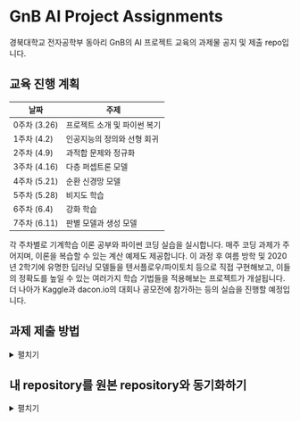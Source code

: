 # GnB AI Project Assignments
경북대학교 전자공학부 동아리 GnB의 AI 프로젝트 교육의 과제물 공지 및 제출 repo입니다.

## 교육 진행 계획

| 날짜 | 주제 |
|------|------|
| 0주차 (3.26) | 프로젝트 소개 및 파이썬 복기 |
| 1주차 (4.2) | 인공지능의 정의와 선형 회귀 |
| 2주차 (4.9) | 과적합 문제와 정규화 |
| 3주차 (4.16) | 다층 퍼셉트론 모델 |
| 4주차 (5.21) | 순환 신경망 모델 |
| 5주차 (5.28) | 비지도 학습 |
| 6주차 (6.4) | 강화 학습 |
| 7주차 (6.11) | 판별 모델과 생성 모델 |


각 주차별로 기계학습 이론 공부와 파이썬 코딩 실습을 실시합니다. 
매주 코딩 과제가 주어지며, 이론을 복습할 수 있는 계산 예제도 제공합니다.
이 과정 후 여름 방학 및 2020년 2학기에 유명한 딥러닝 모델들을 텐서플로우/파이토치 등으로 직접 구현해보고, 
이들의 정확도를 높일 수 있는 여러가지 학습 기법들을 적용해보는 프로젝트가 개설됩니다. 
더 나아가 Kaggle과 dacon.io의 대회나 공모전에 참가하는 등의 실습을 진행할 예정입니다.


## 과제 제출 방법

<details>
  <summary>펼치기</summary>
  
### 1. 원본 repository fork해오기
[yh08037/gnbbai20201](https://github.com/yh08037/gnbai20201) repository를 본인의 github계정으로 fork합니다. (처음 한번만 하면 됩니다.)
  
![getting_started_1.png](images/getting_started_1.png)
![getting_started_2.png](images/getting_started_2.png)


### 2. Colab에서 '본인계정/gnbai20201' repository에 업로드하기
Colab에서 과제를 완성한 뒤, '파일>Github에 사본 저장...' 에서 다음과 같이 설정하여 확인을 누릅니다.

ex) lab1 과제 파일 이름이 gnbailab1.ipynb 일 때
* 저장소 : '본인계정/gnbai20201'
* 파일 경로 : lab1/자기이름(영어로)/gnbailab1.ipynb
* 변경사항 설명 메시지 : ex) 김도훈 lab1 제출

![getting_started_3.png](images/getting_started_3.png)
![getting_started_7.png](images/getting_started_7.png)
![getting_started_8.png](images/getting_started_8.png)


### 3. Pull request 생성하기
fork해온 '본인계정/gnbai20201' repository에서 "New Pull Request"를 클릭하여 Pull request를 생성합니다.
  
![getting_started_9.png](images/getting_started_9.png)
![getting_started_10.png](images/getting_started_10.png)
![getting_started_11.png](images/getting_started_11.png)

</details>

## 내 repository를 원본 repository와 동기화하기

<details>
  <summary>펼치기</summary>
  
### 1. '본인계정/gnbai20201' repository에서 'Compare'클릭
![sync1.png](images/synchronize/sync1.png)

### 2. 'switching the base' 클릭
![sync2.png](images/synchronize/sync2.png)

### 3. Create pull request 클릭
![sync3.png](images/synchronize/sync3.png)

### 4. pull request의 제목과 내용을 작성하고 Create pull request 클릭
![sync4.png](images/synchronize/sync4.png)

### 5. 'Merge pull request'를 'Rebase and merge'로 변경하고 클릭
![sync5.png](images/synchronize/sync5.png)
![sync7.png](images/synchronize/sync7.png)
![sync8.png](images/synchronize/sync8.png)
![sync9.png](images/synchronize/sync9.png)

</details>
